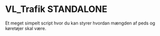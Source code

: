 # VL_Trafik STANDALONE
Et meget simpelt script hvor du kan styrer hvordan mængden af peds og køretøjer skal være.
